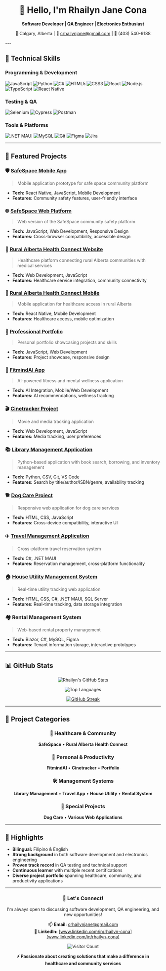 <div align="center">

# 👋 Hello, I'm Rhailyn Jane Cona

**Software Developer | QA Engineer | Electronics Enthusiast**

📍 Calgary, Alberta | 📧 crhailynjane@gmail.com | 📱 (403) 540-9188  
</div>
---

## 🚀 Technical Skills

### **Programming & Development**
![JavaScript](https://img.shields.io/badge/JavaScript-ES6+-yellow?logo=javascript)
![Python](https://img.shields.io/badge/Python-3776AB?logo=python&logoColor=white)
![C#](https://img.shields.io/badge/C%23-239120?logo=c-sharp&logoColor=white)
![HTML5](https://img.shields.io/badge/HTML5-E34F26?logo=html5&logoColor=white)
![CSS3](https://img.shields.io/badge/CSS3-1572B6?logo=css3&logoColor=white)
![React](https://img.shields.io/badge/React-61DAFB?logo=react&logoColor=black)
![Node.js](https://img.shields.io/badge/Node.js-339933?logo=node.js&logoColor=white)
![TypeScript](https://img.shields.io/badge/TypeScript-3178C6?logo=typescript&logoColor=white)
![React Native](https://img.shields.io/badge/React_Native-61DAFB?logo=react&logoColor=black)

### **Testing & QA**
![Selenium](https://img.shields.io/badge/Selenium-43B02A?logo=selenium&logoColor=white)
![Cypress](https://img.shields.io/badge/Cypress-17202C?logo=cypress&logoColor=white)
![Postman](https://img.shields.io/badge/Postman-FF6C37?logo=postman&logoColor=white)

### **Tools & Platforms**
![.NET MAUI](https://img.shields.io/badge/.NET%20MAUI-512BD4?logo=.net&logoColor=white)
![MySQL](https://img.shields.io/badge/MySQL-4479A1?logo=mysql&logoColor=white)
![Git](https://img.shields.io/badge/Git-F05032?logo=git&logoColor=white)
![Figma](https://img.shields.io/badge/Figma-F24E1E?logo=figma&logoColor=white)
![Jira](https://img.shields.io/badge/Jira-0052CC?logo=jira&logoColor=white)

---

## 📂 Featured Projects

### 🛡️ [SafeSpace Mobile App](https://github.com/RhailynJane/SafeSpace-prototype)
> Mobile application prototype for safe space community platform
- **Tech:** React Native, JavaScript, Mobile Development
- **Features:** Community safety features, user-friendly interface

### 🌐 [SafeSpace Web Platform](https://github.com/RhailynJane/Safespace_web)
> Web version of the SafeSpace community safety platform
- **Tech:** JavaScript, Web Development, Responsive Design
- **Features:** Cross-browser compatibility, accessible design

### 🏥 [Rural Alberta Health Connect Website](https://github.com/RhailynJane/rahc_website)
> Healthcare platform connecting rural Alberta communities with medical services
- **Tech:** Web Development, JavaScript
- **Features:** Healthcare service integration, community connectivity

### 📱 [Rural Alberta Health Connect Mobile](https://github.com/RhailynJane/rural_alberta_health_connect_mobile)
> Mobile application for healthcare access in rural Alberta
- **Tech:** React Native, Mobile Development
- **Features:** Healthcare access, mobile optimization

### 💼 [Professional Portfolio](https://github.com/RhailynJane/Rhailyn_Portfolio)
> Personal portfolio showcasing projects and skills
- **Tech:** JavaScript, Web Development
- **Features:** Project showcase, responsive design

### 🧠 [FitmindAI App](https://github.com/RhailynJane/FitMindAI_App)
> AI-powered fitness and mental wellness application
- **Tech:** AI Integration, Mobile/Web Development
- **Features:** AI recommendations, wellness tracking

### 🎬 [Cinetracker Project](https://github.com/RhailynJane/Cinetracker_Project)
> Movie and media tracking application
- **Tech:** Web Development, JavaScript
- **Features:** Media tracking, user preferences

### 📚 [Library Management Application](https://github.com/ConaRhai/library_management_app.git)
> Python-based application with book search, borrowing, and inventory management
- **Tech:** Python, CSV, Git, VS Code
- **Features:** Search by title/author/ISBN/genre, availability tracking

### 🐕 [Dog Care Project](https://github.com/RhailynJane/Project_DogCare.git)
> Responsive web application for dog care services
- **Tech:** HTML, CSS, JavaScript
- **Features:** Cross-device compatibility, interactive UI

### ✈️ [Travel Management Application](https://github.com/RhailynJane/TravelcssApp.git)
> Cross-platform travel reservation system
- **Tech:** C#, .NET MAUI
- **Features:** Reservation management, cross-platform functionality

### 🏠 [House Utility Management System](https://github.com/RhailynJane/HouseUtilityManagementSystem.git)
> Real-time utility tracking web application
- **Tech:** HTML, CSS, C#, .NET MAUI, SQL Server
- **Features:** Real-time tracking, data storage integration

### 🏘️ Rental Management System
> Web-based rental property management
- **Tech:** Blazor, C#, MySQL, Figma
- **Features:** Tenant information storage, interactive prototypes

---

## 📊 GitHub Stats

<div align="center">

![Rhailyn's GitHub Stats](https://github-readme-stats.vercel.app/api?username=RhailynJane&show_icons=true&theme=radical)

![Top Languages](https://github-readme-stats.vercel.app/api/top-langs/?username=RhailynJane&layout=compact&theme=radical)

[![GitHub Streak](https://streak-stats.demolab.com/?user=RhailynJane&theme=radical)](https://git.io/streak-stats)

</div>

---

## 🌟 Project Categories

<div align="center">

### 🏥 Healthcare & Community
**SafeSpace** • **Rural Alberta Health Connect**

### 🎯 Personal & Productivity  
**FitmindAI** • **Cinetracker** • **Portfolio**

### 🛠️ Management Systems
**Library Management** • **Travel App** • **House Utility** • **Rental System**

### 🐾 Special Projects
**Dog Care** • **Various Web Applications**

</div>

---

## 🌟 Highlights

- **Bilingual:** Filipino & English
- **Strong background** in both software development and electronics engineering
- **Proven track record** in QA testing and technical support
- **Continuous learner** with multiple recent certifications
- **Diverse project portfolio** spanning healthcare, community, and productivity applications

---

<div align="center">

### 💬 Let's Connect!

I'm always open to discussing software development, QA engineering, and new opportunities!

📫 **Email:** crhailynjane@gmail.com  
🔗 **LinkedIn:** [www.linkedin.com/in/rhailyn-cona](www.linkedin.com/in/rhailyn-cona)

![Visitor Count](https://komarev.com/ghpvc/?username=RhailynJane&color=blueviolet)

**⚡ Passionate about creating solutions that make a difference in healthcare and community services**

</div>

